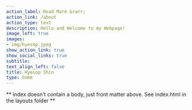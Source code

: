 ```yaml
---
action_label: Read More &rarr;
action_link: /about
action_type: text
description: Hello and Welcome to my Webpage!
image_left: true
images:
- img/hyesop.jpeg
show_action_link: true
show_social_links: true
subtitle: 
text_align_left: false
title: Hyesop Shin
type: home
---
```


** index doesn't contain a body, just front matter above.
See index.html in the layouts folder **
